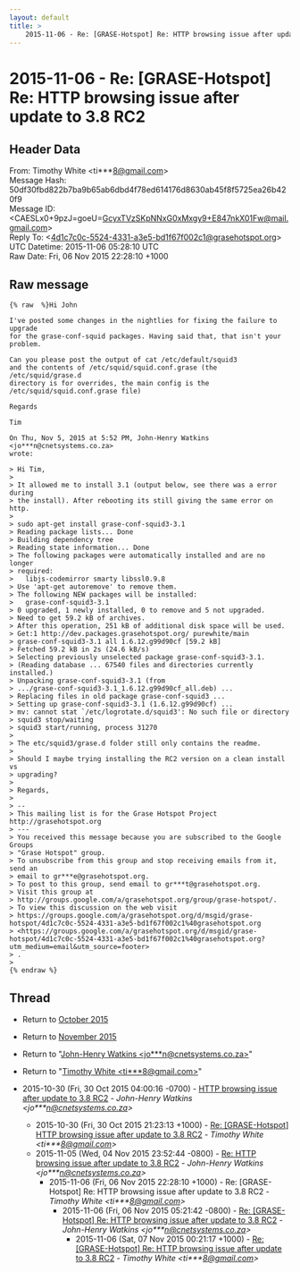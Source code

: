 ```yaml
---
layout: default
title: >
    2015-11-06 - Re: [GRASE-Hotspot] Re: HTTP browsing issue after update to 3.8 RC2
---
```


# 2015-11-06 - Re: [GRASE-Hotspot] Re: HTTP browsing issue after update to 3.8 RC2

## Header Data

From: Timothy White \<ti***8@gmail.com\><br>
Message Hash: 50df30fbd822b7ba9b65ab6dbd4f78ed614176d8630ab45f8f5725ea26b420f9<br>
Message ID: \<CAESLx0+9pzJ=goeU=GcyxTVzSKpNNxG0xMxgy9+E847nkX01Fw@mail.gmail.com\><br>
Reply To: \<4d1c7c0c-5524-4331-a3e5-bd1f67f002c1@grasehotspot.org\><br>
UTC Datetime: 2015-11-06 05:28:10 UTC<br>
Raw Date: Fri, 06 Nov 2015 22:28:10 +1000<br>

## Raw message

```
{% raw  %}Hi John

I've posted some changes in the nightlies for fixing the failure to upgrade
for the grase-conf-squid packages. Having said that, that isn't your
problem.

Can you please post the output of cat /etc/default/squid3
and the contents of /etc/squid/squid.conf.grase (the /etc/squid/grase.d
directory is for overrides, the main config is the
/etc/squid/squid.conf.grase file)

Regards

Tim

On Thu, Nov 5, 2015 at 5:52 PM, John-Henry Watkins <jo***n@cnetsystems.co.za>
wrote:

> Hi Tim,
>
> It allowed me to install 3.1 (output below, see there was a error during
> the install). After rebooting its still giving the same error on http.
>
> sudo apt-get install grase-conf-squid3-3.1
> Reading package lists... Done
> Building dependency tree
> Reading state information... Done
> The following packages were automatically installed and are no longer
> required:
>   libjs-codemirror smarty libssl0.9.8
> Use 'apt-get autoremove' to remove them.
> The following NEW packages will be installed:
>   grase-conf-squid3-3.1
> 0 upgraded, 1 newly installed, 0 to remove and 5 not upgraded.
> Need to get 59.2 kB of archives.
> After this operation, 251 kB of additional disk space will be used.
> Get:1 http://dev.packages.grasehotspot.org/ purewhite/main
> grase-conf-squid3-3.1 all 1.6.12.g99d90cf [59.2 kB]
> Fetched 59.2 kB in 2s (24.6 kB/s)
> Selecting previously unselected package grase-conf-squid3-3.1.
> (Reading database ... 67540 files and directories currently installed.)
> Unpacking grase-conf-squid3-3.1 (from
> .../grase-conf-squid3-3.1_1.6.12.g99d90cf_all.deb) ...
> Replacing files in old package grase-conf-squid3 ...
> Setting up grase-conf-squid3-3.1 (1.6.12.g99d90cf) ...
> mv: cannot stat `/etc/logrotate.d/squid3': No such file or directory
> squid3 stop/waiting
> squid3 start/running, process 31270
>
> The etc/squid3/grase.d folder still only contains the readme.
>
> Should I maybe trying installing the RC2 version on a clean install vs
> upgrading?
>
> Regards,
>
> --
> This mailing list is for the Grase Hotspot Project http://grasehotspot.org
> ---
> You received this message because you are subscribed to the Google Groups
> "Grase Hotspot" group.
> To unsubscribe from this group and stop receiving emails from it, send an
> email to gr***e@grasehotspot.org.
> To post to this group, send email to gr***t@grasehotspot.org.
> Visit this group at
> http://groups.google.com/a/grasehotspot.org/group/grase-hotspot/.
> To view this discussion on the web visit
> https://groups.google.com/a/grasehotspot.org/d/msgid/grase-hotspot/4d1c7c0c-5524-4331-a3e5-bd1f67f002c1%40grasehotspot.org
> <https://groups.google.com/a/grasehotspot.org/d/msgid/grase-hotspot/4d1c7c0c-5524-4331-a3e5-bd1f67f002c1%40grasehotspot.org?utm_medium=email&utm_source=footer>
> .
>
{% endraw %}
```

## Thread

+ Return to [October 2015](/archive/2015/10)
+ Return to [November 2015](/archive/2015/11)

+ Return to "[John-Henry Watkins <jo***n<span>@</span>cnetsystems.co.za>](/authors/jo___n_at_cnetsystems_co_za)"
+ Return to "[Timothy White <ti***8<span>@</span>gmail.com>](/authors/ti___8_at_gmail_com)"

+ 2015-10-30 (Fri, 30 Oct 2015 04:00:16 -0700) - [HTTP browsing issue after update to 3.8 RC2](/archive/2015/10/59901fc4333896155d22654a56e3fef70380cf8a5acafec4ab69340844236147) - _John-Henry Watkins \<jo***n@cnetsystems.co.za\>_
  + 2015-10-30 (Fri, 30 Oct 2015 21:23:13 +1000) - [Re: [GRASE-Hotspot] HTTP browsing issue after update to 3.8 RC2](/archive/2015/10/1fba2d691e2a8eb1bcac7628d467bd156d9ee79c016bfa3543a91f8e97c89b8f) - _Timothy White \<ti***8@gmail.com\>_
  + 2015-11-05 (Wed, 04 Nov 2015 23:52:44 -0800) - [Re: HTTP browsing issue after update to 3.8 RC2](/archive/2015/11/fc1e6ca01529913e26edeb5f4becfc9838fb7251c3d2e079e84403f8b4bea091) - _John-Henry Watkins \<jo***n@cnetsystems.co.za\>_
    + 2015-11-06 (Fri, 06 Nov 2015 22:28:10 +1000) - Re: [GRASE-Hotspot] Re: HTTP browsing issue after update to 3.8 RC2 - _Timothy White \<ti***8@gmail.com\>_
      + 2015-11-06 (Fri, 06 Nov 2015 05:21:42 -0800) - [Re: [GRASE-Hotspot] Re: HTTP browsing issue after update to 3.8 RC2](/archive/2015/11/797d0778733c98b747a7c5fc1ce7eb9bb94be3ae50e0dbdfeedb3e7cc0f54f5a) - _John-Henry Watkins \<jo***n@cnetsystems.co.za\>_
        + 2015-11-06 (Sat, 07 Nov 2015 00:21:17 +1000) - [Re: [GRASE-Hotspot] Re: HTTP browsing issue after update to 3.8 RC2](/archive/2015/11/e579b5fb46fc46ae472f174b10b19a1144e802c9c1ee363c8def0d3df8adcdf6) - _Timothy White \<ti***8@gmail.com\>_

